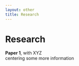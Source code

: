 ```yaml
---
layout: other
title: Research
---
```


<h1 class = "pageTitle"> Research </h1>


<p align="left">
  <b> Paper 1</b>, with XYZ <br>
  centering some more information
  <br><br>
</p>

